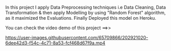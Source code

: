 In this project I apply Data Preprocessing techniques i.e Data Cleaning, Data Transformation & then apply Modelling by using "Random Forest" algorithm, as it maximized the Evaluations. Finally Deployed this model on Heroku.


You can check the video demo of this project
==>>

https://user-images.githubusercontent.com/65709866/202921020-6dee42d3-f54c-4c71-8a53-fcf468d67f9a.mp4
